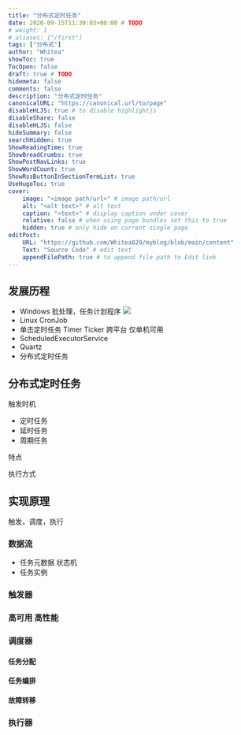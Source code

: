 ```yaml
---
title: "分布式定时任务"
date: 2020-09-15T11:30:03+00:00 # TODO
# weight: 1
# aliases: ["/first"]
tags: ["分布式"]
author: "Whitea"
showToc: true
TocOpen: false
draft: true # TODO
hidemeta: false
comments: false
description: "分布式定时任务"
canonicalURL: "https://canonical.url/to/page"
disableHLJS: true # to disable highlightjs
disableShare: false
disableHLJS: false
hideSummary: false
searchHidden: true
ShowReadingTime: true
ShowBreadCrumbs: true
ShowPostNavLinks: true
ShowWordCount: true
ShowRssButtonInSectionTermList: true
UseHugoToc: true
cover:
    image: "<image path/url>" # image path/url
    alt: "<alt text>" # alt text
    caption: "<text>" # display caption under cover
    relative: false # when using page bundles set this to true
    hidden: true # only hide on current single page
editPost:
    URL: "https://github.com/Whitea029/myblog/blob/main/content"
    Text: "Source Code" # edit text
    appendFilePath: true # to append file path to Edit link
---
```


## 发展历程

- Windows 批处理，任务计划程序
![](/images/2025-first-class/001.png)
- Linux CronJob
- 单击定时任务 Timer Ticker 跨平台 仅单机可用
- ScheduledExecutorService
- Quartz
- 分布式定时任务


## 分布式定时任务

触发时机
- 定时任务
- 延时任务
- 周期任务

特点

执行方式


## 实现原理
触发，调度，执行

### 数据流


- 任务元数据 状态机
- 任务实例


### 触发器


### 高可用 高性能


### 调度器


#### 任务分配


#### 任务编排


#### 故障转移


### 执行器


## 
